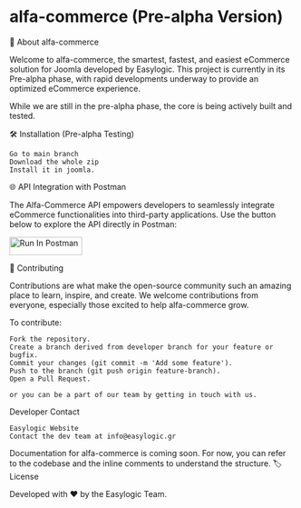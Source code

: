 # alfa-commerce (Pre-alpha Version)

🚀 About alfa-commerce

Welcome to alfa-commerce, the smartest, fastest, and easiest eCommerce solution for Joomla developed by Easylogic.
This project is currently in its Pre-alpha phase, with rapid developments underway to provide an optimized eCommerce experience.

While we are still in the pre-alpha phase, the core is being actively built and tested.

🛠️ Installation (Pre-alpha Testing)

    Go to main branch
    Download the whole zip
    Install it in joomla.

🌐 API Integration with Postman

The Alfa-Commerce API empowers developers to seamlessly integrate eCommerce functionalities into third-party applications. Use the button below to explore the API directly in Postman:

[<img src="https://run.pstmn.io/button.svg" alt="Run In Postman" style="width: 128px; height: 32px;">](https://null.postman.co/collection/40562641-db6c701d-6cee-4955-96b3-d357447b9bfe?source=rip_markdown)

🤝 Contributing

Contributions are what make the open-source community such an amazing place to learn, inspire, and create. We welcome contributions from everyone, especially those excited to help alfa-commerce grow.

To contribute:

    Fork the repository.
    Create a branch derived from developer branch for your feature or bugfix.
    Commit your changes (git commit -m 'Add some feature').
    Push to the branch (git push origin feature-branch).
    Open a Pull Request.
    
    or you can be a part of our team by getting in touch with us.


Developer Contact

    Easylogic Website
    Contact the dev team at info@easylogic.gr

Documentation for alfa-commerce is coming soon. For now, you can refer to the codebase and the inline comments to understand the structure.
🏷️ License

Developed with ❤️ by the Easylogic Team.
